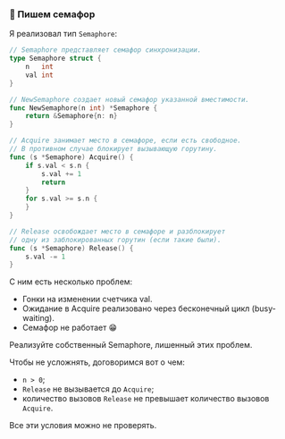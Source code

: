 ### 🤔 Пишем семафор

Я реализовал тип `Semaphore`:


```go
// Semaphore представляет семафор синхронизации.
type Semaphore struct {
    n   int
    val int
}

// NewSemaphore создает новый семафор указанной вместимости.
func NewSemaphore(n int) *Semaphore {
    return &Semaphore{n: n}
}

// Acquire занимает место в семафоре, если есть свободное.
// В противном случае блокирует вызывающую горутину.
func (s *Semaphore) Acquire() {
    if s.val < s.n {
        s.val += 1
        return
    }
    for s.val >= s.n {
    }
}

// Release освобождает место в семафоре и разблокирует
// одну из заблокированных горутин (если такие были).
func (s *Semaphore) Release() {
    s.val -= 1
}
```

С ним есть несколько проблем:

- Гонки на изменении счетчика val.
- Ожидание в Acquire реализовано через бесконечный цикл (busy-waiting).
- Семафор не работает 😁

Реализуйте собственный Semaphore, лишенный этих проблем.

Чтобы не усложнять, договоримся вот о чем:

- `n > 0`;
- `Release` не вызывается до `Acquire`;
- количество вызовов `Release` не превышает количество вызовов `Acquire`.

Все эти условия можно не проверять.

